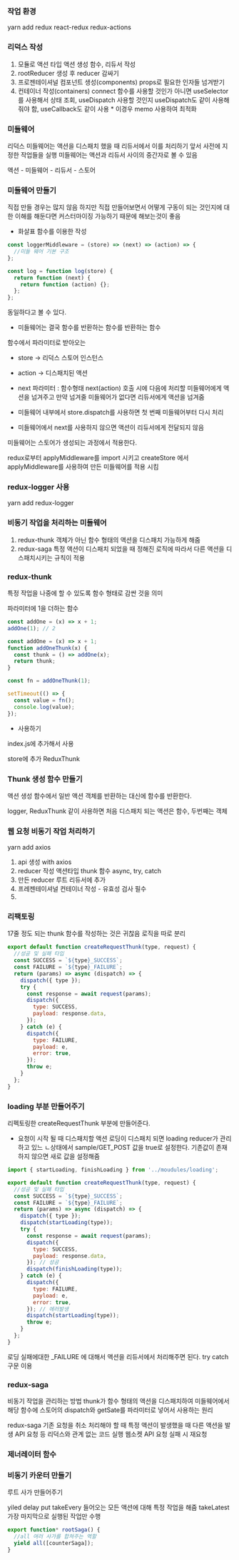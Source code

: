 ### 작업 환경

yarn add redux react-redux redux-actions

### 리덕스 작성

1. 모듈로 액션 타입 액션 생성 함수, 리듀서 작성
2. rootReducer 생성 후 reducer 감싸기
3. 프로젠테이셔널 컴포넌트 생성(components)
   props로 필요한 인자들 넘겨받기
4. 컨테이너 작성(containers)
   connect 함수를 사용할 것인가 아니면
   useSelector를 사용해서 상태 조회, useDispatch 사용할 것인지
   useDispatch도 같이 사용해줘야 함, useCallback도 같이 사용 \* 이경우 memo 사용하여 최적화

### 미들웨어

리덕스 미들웨어는 액션을 디스패치 했을 때 리듀서에서 이를 처리하기 앞서 사전에 지정한
작업들을 실행
미들웨어는 액션과 리듀서 사이의 중간자로 볼 수 있음

액션 - 미들웨어 - 리듀서 - 스토어

### 미들웨어 만들기

직접 만들 경우는 많지 않음
하지만 직접 만들어보면서 어떻게 구동이 되는 것인지에 대한 이해를 해둔다면 커스터마이징 가능하기 때문에 해보는것이 좋음

- 화살표 함수를 이용한 작성

```jsx
const loggerMiddleware = (store) => (next) => (action) => {
  //미들 웨어 기본 구조
};
```

```jsx
const log = function log(store) {
  return function (next) {
    return function (action) {};
  };
};
```

동일하다고 볼 수 있다.

- 미들웨어는 결국 함수를 반환하는 함수를 반환하는 함수

함수에서 파라미터로 받아오는

- store -> 리덕스 스토어 인스턴스
- action -> 디스패치된 액션
- next
  파라미터 : 함수형태
  next(action) 호출 시에 다음에 처리할 미들웨어에게 액션을 넘겨주고
  만약 넘겨줄 미들웨어가 없다면 리듀서에게 액션을 넘겨줌

- 미들웨어 내부에서 store.dispatch를 사용하면 첫 번째 미들웨어부터 다시 처리
- 미들웨어에서 next를 사용하지 않으면 액션이 리듀서에게 전달되지 않음

미들웨어는 스토어가 생성되는 과정에서 적용한다.

redux로부터 applyMiddleware를 import 시키고
createStore 에서 applyMiddleware를 사용하여 만든 미들웨어를 적용 시킴

### redux-logger 사용

yarn add redux-logger

### 비동기 작업을 처리하는 미들웨어

1. redux-thunk
   객체가 아닌 함수 형태의 액션을 디스패치 가능하게 해줌
1. redux-saga
   특정 액션이 디스패치 되었을 때 정해진 로직에 따라서 다른 액션을 디스패치시키는 규칙이 적용

### redux-thunk

특정 작업을 나중에 할 수 있도록 함수 형태로 감싼 것을 의미

파라미터에 1을 더하는 함수

```jsx
const addOne = (x) => x + 1;
addOne(1); // 2
```

```jsx
const addOne = (x) => x + 1;
function addOneThunk(x) {
  const thunk = () => addOne(x);
  return thunk;
}

const fn = addOneThunk(1);

setTimeout(() => {
  const value = fn();
  console.log(value);
});
```

- 사용하기

index.js에 추가해서 사용

store에 추가 ReduxThunk

### Thunk 생성 함수 만들기

액션 생성 함수에서 일반 액션 객체를 반환하는 대신에 함수를 반환한다.

logger, ReduxThunk 같이 사용하면 처음 디스패치 되는 액션은 함수, 두번째는 객체

### 웹 요청 비동기 작업 처리하기

yarn add axios

1. api 생성 with axios
1. reducer 작성
   액션타입
   thunk 함수 async, try, catch
1. 만든 reducer 루트 리듀서에 추가
1. 프레젠테이셔널 컨테이너 작성 - 유효성 검사 필수
1.

### 리팩토링

17줄 정도 되는 thunk 함수를 작성하는 것은 귀찮음
로직을 따로 분리

```jsx
export default function createRequestThunk(type, request) {
  //성공 및 실패 타입
  const SUCCESS = `${type}_SUCCESS`;
  const FAILURE = `${type}_FAILURE`;
  return (params) => async (dispatch) => {
    dispatch({ type });
    try {
      const response = await request(params);
      dispatch({
        type: SUCCESS,
        payload: response.data,
      });
    } catch (e) {
      dispatch({
        type: FAILURE,
        payload: e,
        error: true,
      });
      throw e;
    }
  };
}
```

### loading 부분 만들어주기

리펙토링한 createRequestThunk 부분에 만들어준다.

- 요청이 시작 될 때 디스패치할 액션
  로딩이 디스패치 되면 loading reducer가 관리하고 있느 ㄴ상태에서 sample/GET_POST 값을 true로 설정한다. 기존값이 존재하지 않으면 새로 값을 설정해줌

```jsx
import { startLoading, finishLoading } from '../moudules/loading';

export default function createRequestThunk(type, request) {
  //성공 및 실패 타입
  const SUCCESS = `${type}_SUCCESS`;
  const FAILURE = `${type}_FAILURE`;
  return (params) => async (dispatch) => {
    dispatch({ type });
    dispatch(startLoading(type));
    try {
      const response = await request(params);
      dispatch({
        type: SUCCESS,
        payload: response.data,
      }); // 성공
      dispatch(finishLoading(type));
    } catch (e) {
      dispatch({
        type: FAILURE,
        payload: e,
        error: true,
      }); // 에러발생
      dispatch(startLoading(type));
      throw e;
    }
  };
}
```

로딩 실패에대한 \_FAILURE 에 대해서 액션을 리듀서에서 처리해주면 된다.
try catch 구문 이용

### redux-saga

비동기 작업을 관리하는 방법
thunk가 함수 형태의 액션을 디스패치하여 미들웨어에서 해당 함수에 스토어의 dispatch와 getSate를 파라미터로 넣어서 사용하는 원리

redux-saga 기존 요청을 취소 처리해야 할 때
특정 액션이 발생했을 때 다른 액션을 발생 API 요청 등 리덕스와 관계 없는 코드 실행
웹소켓
API 요청 실패 시 재요청

### 제너레이터 함수

### 비동기 카운터 만들기

루트 사가 만들어주기

yiled delay
put
takeEvery 들어오는 모든 액션에 대해 특정 작업을 해줌
takeLatest 가장 마지막으로 실행된 작업만 수행

```jsx
export function* rootSaga() {
  //all 여러 사가를 합쳐주는 역할
  yield all([counterSaga]);
}
```
